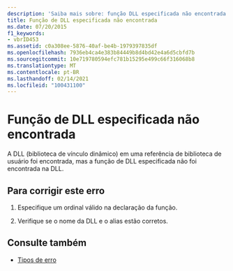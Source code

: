 ```yaml
---
description: 'Saiba mais sobre: função DLL especificada não encontrada'
title: Função de DLL especificada não encontrada
ms.date: 07/20/2015
f1_keywords:
- vbrID453
ms.assetid: c0a308ee-5876-40af-be4b-1979397835df
ms.openlocfilehash: 7936eb4ca4e383b84449b8d4bd42e4a6d5cbfd7b
ms.sourcegitcommit: 10e719780594efc781b15295e499c66f316068b8
ms.translationtype: MT
ms.contentlocale: pt-BR
ms.lasthandoff: 02/14/2021
ms.locfileid: "100431100"
---
```

# <a name="specified-dll-function-not-found"></a>Função de DLL especificada não encontrada

A DLL (biblioteca de vínculo dinâmico) em uma referência de biblioteca de usuário foi encontrada, mas a função de DLL especificada não foi encontrada na DLL.  
  
## <a name="to-correct-this-error"></a>Para corrigir este erro  
  
1. Especifique um ordinal válido na declaração da função.  
  
2. Verifique se o nome da DLL e o alias estão corretos.  
  
## <a name="see-also"></a>Consulte também

- [Tipos de erro](../programming-guide/language-features/error-types.md)
